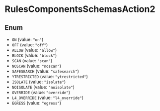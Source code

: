 # RulesComponentsSchemasAction2

## Enum

* `ON` (value: `"on"`)
* `OFF` (value: `"off"`)
* `ALLOW` (value: `"allow"`)
* `BLOCK` (value: `"block"`)
* `SCAN` (value: `"scan"`)
* `NOSCAN` (value: `"noscan"`)
* `SAFESEARCH` (value: `"safesearch"`)
* `YTRESTRICTED` (value: `"ytrestricted"`)
* `ISOLATE` (value: `"isolate"`)
* `NOISOLATE` (value: `"noisolate"`)
* `OVERRIDE` (value: `"override"`)
* `L4_OVERRIDE` (value: `"l4_override"`)
* `EGRESS` (value: `"egress"`)
